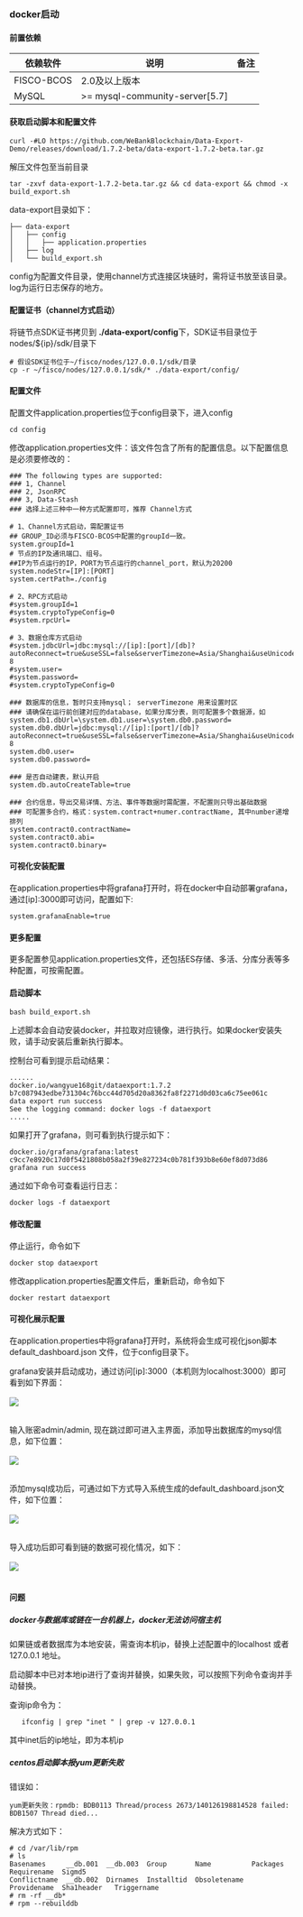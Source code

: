 
### docker启动

#### 前置依赖

| 依赖软件 | 说明 |备注|
| --- | --- | --- |
| FISCO-BCOS | 2.0及以上版本 | |
| MySQL | >= mysql-community-server[5.7] | |


#### 获取启动脚本和配置文件

```
curl -#LO https://github.com/WeBankBlockchain/Data-Export-Demo/releases/download/1.7.2-beta/data-export-1.7.2-beta.tar.gz
```

解压文件包至当前目录
```
tar -zxvf data-export-1.7.2-beta.tar.gz && cd data-export && chmod -x build_export.sh
```

data-export目录如下：
```
├── data-export
│   ├── config
│   │   ├── application.properties
│   ├── log
│   └── build_export.sh
```
config为配置文件目录，使用channel方式连接区块链时，需将证书放至该目录。
log为运行日志保存的地方。


#### 配置证书（channel方式启动）

将链节点SDK证书拷贝到 **./data-export/config**下，SDK证书目录位于nodes/${ip}/sdk/目录下
```
# 假设SDK证书位于~/fisco/nodes/127.0.0.1/sdk/目录
cp -r ~/fisco/nodes/127.0.0.1/sdk/* ./data-export/config/
```


#### 配置文件

配置文件application.properties位于config目录下，进入config

```
cd config
```

修改application.properties文件：该文件包含了所有的配置信息。以下配置信息是必须要修改的：

```
### The following types are supported:
### 1, Channel
### 2, JsonRPC
### 3, Data-Stash
### 选择上述三种中一种方式配置即可，推荐 Channel方式

# 1、Channel方式启动，需配置证书
## GROUP_ID必须与FISCO-BCOS中配置的groupId一致。
system.groupId=1
# 节点的IP及通讯端口、组号。 
##IP为节点运行的IP，PORT为节点运行的channel_port，默认为20200
system.nodeStr=[IP]:[PORT]
system.certPath=./config

# 2、RPC方式启动
#system.groupId=1
#system.cryptoTypeConfig=0
#system.rpcUrl=

# 3、数据仓库方式启动
#system.jdbcUrl=jdbc:mysql://[ip]:[port]/[db]?autoReconnect=true&useSSL=false&serverTimezone=Asia/Shanghai&useUnicode=true&characterEncoding=UTF-8
#system.user=
#system.password=
#system.cryptoTypeConfig=0

### 数据库的信息，暂时只支持mysql； serverTimezone 用来设置时区
### 请确保在运行前创建对应的database，如果分库分表，则可配置多个数据源，如system.db1.dbUrl=\system.db1.user=\system.db0.password=
system.db0.dbUrl=jdbc:mysql://[ip]:[port]/[db]?autoReconnect=true&useSSL=false&serverTimezone=Asia/Shanghai&useUnicode=true&characterEncoding=UTF-8
system.db0.user=
system.db0.password=

### 是否自动建表，默认开启
system.db.autoCreateTable=true

### 合约信息，导出交易详情、方法、事件等数据时需配置，不配置则只导出基础数据
### 可配置多合约，格式：system.contract+numer.contractName, 其中number递增排列
system.contract0.contractName=
system.contract0.abi=
system.contract0.binary=
```


#### 可视化安装配置

在application.properties中将grafana打开时，将在docker中自动部署grafana，通过[ip]:3000即可访问，配置如下:
```
system.grafanaEnable=true
```

#### 更多配置

更多配置参见application.properties文件，还包括ES存储、多活、分库分表等多种配置，可按需配置。

#### 启动脚本

```
bash build_export.sh
```
上述脚本会自动安装docker，并拉取对应镜像，进行执行。如果docker安装失败，请手动安装后重新执行脚本。

控制台可看到提示启动结果：

```
......
docker.io/wangyue168git/dataexport:1.7.2
b7c087943edbe731304c76bcc44d705d20a8362fa8f2271d0d03ca6c75ee061c
data export run success
See the logging command: docker logs -f dataexport
.....

```

如果打开了grafana，则可看到执行提示如下：
```
docker.io/grafana/grafana:latest
c9cc7e8920c17d0f5421808b058a2f39e827234c0b781f393b8e60ef8d073d86
grafana run success
```


通过如下命令可查看运行日志：
```
docker logs -f dataexport
```

#### 修改配置

停止运行，命令如下
```
docker stop dataexport
```

修改application.properties配置文件后，重新启动，命令如下

```
docker restart dataexport
```

#### 可视化展示配置

在application.properties中将grafana打开时，系统将会生成可视化json脚本 default_dashboard.json 文件，位于config目录下。

grafana安装并启动成功，通过访问[ip]:3000（本机则为localhost:3000）即可看到如下界面：
<br /> <br />
![](../../images/WeBankBlockchain-Data-Export/grafana_start.png)
<br /> <br />

输入账密admin/admin, 现在跳过即可进入主界面，添加导出数据库的mysql信息，如下位置：
<br /> <br />
![](../../images/WeBankBlockchain-Data-Export/grafana_index.png)
<br /> <br />

添加mysql成功后，可通过如下方式导入系统生成的default_dashboard.json文件，如下位置：
<br /> <br />
![](../../images/WeBankBlockchain-Data-Export/grafana_json.png)
<br /> <br />

导入成功后即可看到链的数据可视化情况，如下：
<br /> <br />
![](../../images/WeBankBlockchain-Data-Export/grafana_view.png)
<br /> <br />

#### 问题

##### docker与数据库或链在一台机器上，docker无法访问宿主机

如果链或者数据库为本地安装，需查询本机ip，替换上述配置中的localhost 或者 127.0.0.1 地址。

启动脚本中已对本地ip进行了查询并替换，如果失败，可以按照下列命令查询并手动替换。

查询ip命令为：

```
   ifconfig | grep "inet " | grep -v 127.0.0.1
```

其中inet后的ip地址，即为本机ip


##### centos启动脚本报yum更新失败

错误如：
```
yum更新失败：rpmdb: BDB0113 Thread/process 2673/140126198814528 failed: BDB1507 Thread died...
```
解决方式如下：
```
# cd /var/lib/rpm
# ls
Basenames     __db.001  __db.003  Group       Name          Packages     Requirename  Sigmd5
Conflictname  __db.002  Dirnames  Installtid  Obsoletename  Providename  Sha1header   Triggername
# rm -rf __db*
# rpm --rebuilddb
```
